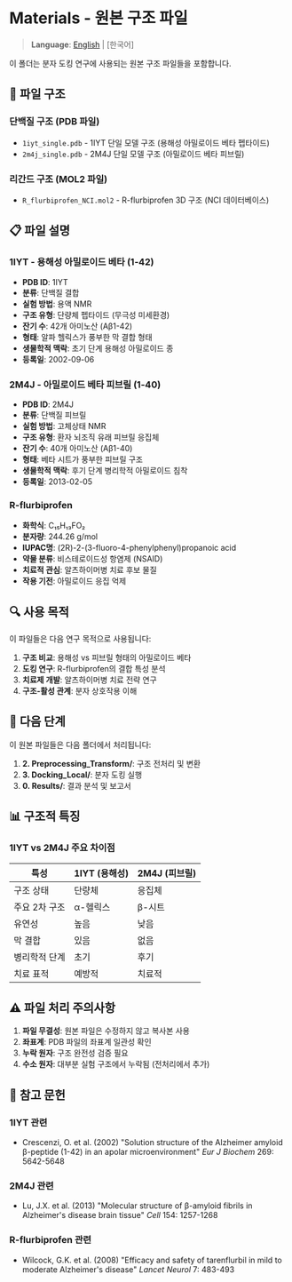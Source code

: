 # Materials - 원본 구조 파일

> **Language**: [English]([EN]%20Materials.md) | [한국어]

이 폴더는 분자 도킹 연구에 사용되는 원본 구조 파일들을 포함합니다.

## 📁 파일 구조

### 단백질 구조 (PDB 파일)
- `1iyt_single.pdb` - 1IYT 단일 모델 구조 (용해성 아밀로이드 베타 펩타이드)
- `2m4j_single.pdb` - 2M4J 단일 모델 구조 (아밀로이드 베타 피브릴)

### 리간드 구조 (MOL2 파일)
- `R_flurbiprofen_NCI.mol2` - R-flurbiprofen 3D 구조 (NCI 데이터베이스)

## 📋 파일 설명

### 1IYT - 용해성 아밀로이드 베타 (1-42)
- **PDB ID**: 1IYT
- **분류**: 단백질 결합
- **실험 방법**: 용액 NMR
- **구조 유형**: 단량체 펩타이드 (무극성 미세환경)
- **잔기 수**: 42개 아미노산 (Aβ1-42)
- **형태**: 알파 헬릭스가 풍부한 막 결합 형태
- **생물학적 맥락**: 초기 단계 용해성 아밀로이드 종
- **등록일**: 2002-09-06

### 2M4J - 아밀로이드 베타 피브릴 (1-40)
- **PDB ID**: 2M4J
- **분류**: 단백질 피브릴
- **실험 방법**: 고체상태 NMR
- **구조 유형**: 환자 뇌조직 유래 피브릴 응집체
- **잔기 수**: 40개 아미노산 (Aβ1-40)
- **형태**: 베타 시트가 풍부한 피브릴 구조
- **생물학적 맥락**: 후기 단계 병리학적 아밀로이드 침착
- **등록일**: 2013-02-05

### R-flurbiprofen
- **화학식**: C₁₅H₁₃FO₂
- **분자량**: 244.26 g/mol
- **IUPAC명**: (2R)-2-(3-fluoro-4-phenylphenyl)propanoic acid
- **약물 분류**: 비스테로이드성 항염제 (NSAID)
- **치료적 관심**: 알츠하이머병 치료 후보 물질
- **작용 기전**: 아밀로이드 응집 억제

## 🔍 사용 목적

이 파일들은 다음 연구 목적으로 사용됩니다:

1. **구조 비교**: 용해성 vs 피브릴 형태의 아밀로이드 베타
2. **도킹 연구**: R-flurbiprofen의 결합 특성 분석
3. **치료제 개발**: 알츠하이머병 치료 전략 연구
4. **구조-활성 관계**: 분자 상호작용 이해

## 🚀 다음 단계

이 원본 파일들은 다음 폴더에서 처리됩니다:

1. **2. Preprocessing_Transform/**: 구조 전처리 및 변환
2. **3. Docking_Local/**: 분자 도킹 실행
3. **0. Results/**: 결과 분석 및 보고서

## 📊 구조적 특징

### 1IYT vs 2M4J 주요 차이점

| 특성 | 1IYT (용해성) | 2M4J (피브릴) |
|------|---------------|---------------|
| 구조 상태 | 단량체 | 응집체 |
| 주요 2차 구조 | α-헬릭스 | β-시트 |
| 유연성 | 높음 | 낮음 |
| 막 결합 | 있음 | 없음 |
| 병리학적 단계 | 초기 | 후기 |
| 치료 표적 | 예방적 | 치료적 |

## ⚠️ 파일 처리 주의사항

1. **파일 무결성**: 원본 파일은 수정하지 않고 복사본 사용
2. **좌표계**: PDB 파일의 좌표계 일관성 확인
3. **누락 원자**: 구조 완전성 검증 필요
4. **수소 원자**: 대부분 실험 구조에서 누락됨 (전처리에서 추가)

## 📖 참고 문헌

### 1IYT 관련
- Crescenzi, O. et al. (2002) "Solution structure of the Alzheimer amyloid β-peptide (1-42) in an apolar microenvironment" *Eur J Biochem* 269: 5642-5648

### 2M4J 관련
- Lu, J.X. et al. (2013) "Molecular structure of β-amyloid fibrils in Alzheimer's disease brain tissue" *Cell* 154: 1257-1268

### R-flurbiprofen 관련
- Wilcock, G.K. et al. (2008) "Efficacy and safety of tarenflurbil in mild to moderate Alzheimer's disease" *Lancet Neurol* 7: 483-493
